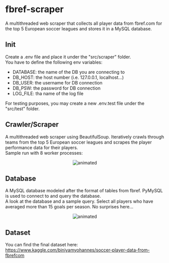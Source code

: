 # fbref-scraper
A multithreaded web scraper that collects all player data from fbref.com for the top 5 European soccer leagues and stores it in a MySQL database. 

## Init
Create a .env file and place it under the "src/scraper" folder.  
You have to define the following env variables:
- DATABASE: the name of the DB you are connecting to
- DB_HOST: the host number (i.e. 127.0.0.1, localhost...)
- DB_USER: the username for DB connection
- DB_PSW: the password for DB connection
- LOG_FILE: tha name of the log file

For testing purposes, you may create a new .env.test file under 
the "src/test" folder.

## Crawler/Scraper
A multithreaded web scraper using BeautifulSoup. Iteratively crawls through teams from the top 5 European soccer leagues and scrapes the player performance data for their players.
<br>Sample run with 8 worker processes:

<p align="center">
  <img src="https://user-images.githubusercontent.com/66108163/147793493-b4fffde7-1633-43c9-9e85-b72403aff9a8.gif" alt="animated" />
</p>

## Database
A MySQL database modeled after the format of tables from fbref. PyMySQL is used to connect to and query the database. 
<br>A look at the database and a sample query. Select all players who have averaged more than 15 goals per season. No surprises here...

<p align="center">
  <img src="https://user-images.githubusercontent.com/66108163/147796537-e6e0c159-842a-4ea4-afd0-f74f5d653994.gif" alt="animated" />
</p>

## Dataset
You can find the final dataset here: https://www.kaggle.com/biniyamyohannes/soccer-player-data-from-fbrefcom
